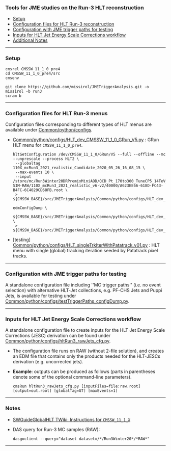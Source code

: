 ### Tools for JME studies on the Run-3 HLT reconstruction

* [Setup](#setup)
* [Configuration files for HLT Run-3 reconstruction](#configuration-files-for-hlt-run-3-reconstruction)
* [Configuration with JME trigger paths for testing](#configuration-with-jme-trigger-paths-for-testing)
* [Inputs for HLT Jet Energy Scale Corrections workflow](#inputs-for-hlt-jet-energy-scale-corrections-workflow)
* [Additional Notes](#additional-notes)

----------

### Setup
```shell
cmsrel CMSSW_11_1_0_pre4
cd CMSSW_11_1_0_pre4/src
cmsenv

git clone https://github.com/missirol/JMETriggerAnalysis.git -o missirol -b run3
scram b
```

----------

### Configuration files for HLT Run-3 menus

Configuration files corresponding to different types of HLT menus are available under
[Common/python/configs](https://github.com/missirol/JMETriggerAnalysis/tree/run3/Common/python/configs).

 * [Common/python/configs/HLT_dev_CMSSW_11_1_0_GRun_V5.py](https://github.com/missirol/JMETriggerAnalysis/blob/run3/Common/python/configs/HLT_dev_CMSSW_11_1_0_GRun_V5.py) :
   GRun HLT menu for `CMSSW_11_1_0_pre4`.
   ```shell
   hltGetConfiguration /dev/CMSSW_11_1_0/GRun/V5 --full --offline --mc --unprescale --process HLT2 \
    --globaltag 110X_mcRun3_2021_realistic_Candidate_2020_05_26_16_08_15 \
    --max-events 10 \
    --input /store/mc/Run3Winter20DRPremixMiniAOD/QCD_Pt_170to300_TuneCP5_14TeV_pythia8/GEN-SIM-RAW/110X_mcRun3_2021_realistic_v6-v2/40000/A623EE66-618D-FC43-B4FC-6C4029CD68FB.root \
    > ${CMSSW_BASE}/src/JMETriggerAnalysis/Common/python/configs/HLT_dev_CMSSW_11_1_0_GRun_V5.py

   edmConfigDump \
      ${CMSSW_BASE}/src/JMETriggerAnalysis/Common/python/configs/HLT_dev_CMSSW_11_1_0_GRun_V5.py \
    > ${CMSSW_BASE}/src/JMETriggerAnalysis/Common/python/configs/HLT_dev_CMSSW_11_1_0_GRun_V5_configDump.py
   ```

 * [testing] [Common/python/configs/HLT_singleTrkIterWithPatatrack_v01.py](https://github.com/missirol/JMETriggerAnalysis/blob/run3/Common/python/configs/HLT_singleTrkIterWithPatatrack_v01.py) :
   HLT menu with single (global) tracking iteration seeded by Patatrack pixel tracks.

----------

### Configuration with JME trigger paths for testing

A standalone configuration file including
''MC trigger paths'' (i.e. no event selection)
with alternative HLT-Jet collections, e.g. PF-CHS Jets and Puppi Jets,
is available for testing under
[Common/python/configs/testTriggerPaths_configDump.py](https://github.com/missirol/JMETriggerAnalysis/tree/run3/Common/python/configs/testTriggerPaths_configDump.py).

----------

### Inputs for HLT Jet Energy Scale Corrections workflow

A standalone configuration file to create inputs
for the HLT Jet Energy Scale Corrections (JESC) derivation
can be found under
[Common/python/configs/hltRun3_rawJets_cfg.py](https://github.com/missirol/JMETriggerAnalysis/blob/run3/Common/python/configs/hltRun3_rawJets_cfg.py).

  * The configuration file runs on RAW (without 2-file solution),
    and creates an EDM file that contains
    only the products needed for
    the HLT-JESCs derivation
    (e.g. uncorrected jets).

  * **Example**: outputs can be produced as follows
    (parts in parentheses denote some of the optional command-line parameters).
    ```
    cmsRun hltRun3_rawJets_cfg.py [inputFiles=file:raw.root] [output=out.root] [globalTag=GT] [maxEvents=1]
    ```

----------

### Notes

 * [SWGuideGlobalHLT TWiki: Instructions for `CMSSW_11_1_X`](https://twiki.cern.ch/twiki/bin/view/CMSPublic/SWGuideGlobalHLT#Using_CMSSW_10_6_or_CMSSW_11_0_o)

 * DAS query for Run-3 MC samples (RAW):
   ```
   dasgoclient --query="dataset dataset=/*/Run3Winter20*/*RAW*"
   ```

----------
